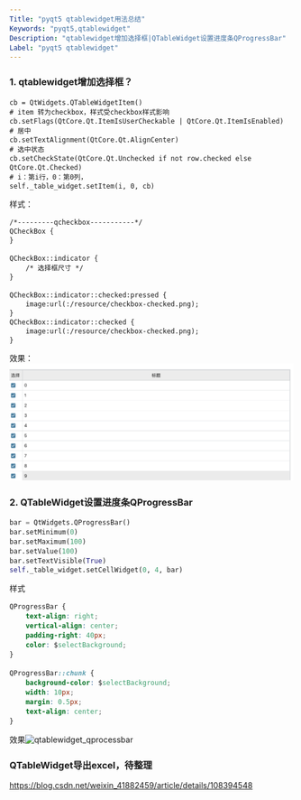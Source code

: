 ```yaml
---
Title: "pyqt5 qtablewidget用法总结"
Keywords: "pyqt5,qtablewidget"
Description: "qtablewidget增加选择框|QTableWidget设置进度条QProgressBar"
Label: "pyqt5 qtablewidget"
---
```




### 1. qtablewidget增加选择框？

```
cb = QtWidgets.QTableWidgetItem()
# item 转为checkbox，样式受checkbox样式影响
cb.setFlags(QtCore.Qt.ItemIsUserCheckable | QtCore.Qt.ItemIsEnabled)
# 居中
cb.setTextAlignment(QtCore.Qt.AlignCenter)
# 选中状态
cb.setCheckState(QtCore.Qt.Unchecked if not row.checked else QtCore.Qt.Checked)
# i：第i行，0：第0列，
self._table_widget.setItem(i, 0, cb)
```

样式：

```qss
/*---------qcheckbox-----------*/
QCheckBox {
}

QCheckBox::indicator {
    /* 选择框尺寸 */
}

QCheckBox::indicator::checked:pressed {
    image:url(:/resource/checkbox-checked.png);
}
QCheckBox::indicator::checked {
    image:url(:/resource/checkbox-checked.png);
}
```

效果：![qtablewidget-checkbox](assert/qtablewidget-checkbox.png)



### 2. QTableWidget设置进度条QProgressBar

```python
bar = QtWidgets.QProgressBar()
bar.setMinimum(0)
bar.setMaximum(100)
bar.setValue(100)
bar.setTextVisible(True)
self._table_widget.setCellWidget(0, 4, bar)
```

样式

```css
QProgressBar {
    text-align: right;
    vertical-align: center;
    padding-right: 40px;
    color: $selectBackground;
}

QProgressBar::chunk {
    background-color: $selectBackground;
    width: 10px;
    margin: 0.5px;
    text-align: center;
}
```

效果![qtablewidget_qprocessbar](../../../../Desktop/qtablewidget_qprocessbar.png)



### QTableWidget导出excel，待整理

https://blog.csdn.net/weixin_41882459/article/details/108394548